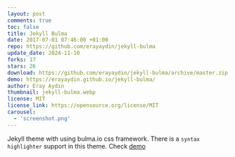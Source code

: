 ```yaml
---
layout: post
comments: true
toc: false
title: Jekyll Bulma
date: 2017-07-01 07:46:00 +01:00
repo: https://github.com/erayaydin/jekyll-bulma
update_date: 2024-11-10
forks: 17
stars: 26
download: https://github.com/erayaydin/jekyll-bulma/archive/master.zip
demo: https://erayaydin.github.io/jekyll-bulma/
author: Eray Aydın
thumbnail: jekyll-bulma.webp
license: MIT
license_link: https://opensource.org/license/MIT
carousel:
  - 'screenshot.png'
---
```


Jekyll theme with using bulma.io css framework. There is a `syntax highlighter` support in this theme. Check [demo](https://erayaydin.github.io/jekyll-bulma)
